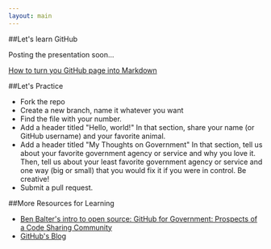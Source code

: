 ```yaml
---
layout: main
---
```


##Let's learn GitHub

Posting the presentation soon...

[How to turn you GitHub page into Markdown](pages-markdown/)

##Let's Practice

* Fork the repo
* Create a new branch, name it whatever you want
* Find the file with your number.
* Add a header titled "Hello, world!" In that section, share your name (or GitHub username) and your favorite animal.
* Add a header titled "My Thoughts on Government" In that section, tell us about your favorite government agency or service and why you love it. Then, tell us about your least favorite government agency or service and one way (big or small) that you would fix it if you were in control. Be creative!
* Submit a pull request.

##More Resources for Learning

* [Ben Balter's intro to open source: GitHub for Government: Prospects of a Code Sharing Community](http://www.howto.gov/training/classes/github-for-government)
* [GitHub's Blog](https://github.com/blog)
